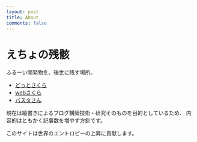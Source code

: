 ```yaml
---
layout: post
title: About
comments: false
---
```


えちょの残骸
============

ふるーい開発物を、後世に残す場所。

 -  [どっとさくら](/old/dot-sakura/download/nar/dot_sakura_020.nar)
 -  [webさくら](/old/web-sakura/areka/i.html)
 -  [パスタさん](/pasta/index.html)


現在は縦書きによるブログ構築技術・研究そのものを目的としているため、
内容的はともかく記事数を増やす方針です。

このサイトは世界のエントロピーの上昇に貢献します。